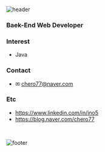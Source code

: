 ![header](https://capsule-render.vercel.app/api?type=waving&color=auto&height=150&section=header&text=ino5&fontSize=90)



### Baek-End Web Developer

### Interest

- Java

### Contact
- ✉ chero77@naver.com

### Etc
- https://www.linkedin.com/in/ino5
- https://blog.naver.com/chero77

<br>

![footer](https://capsule-render.vercel.app/api?type=waving&color=auto&height=150&section=footer)
